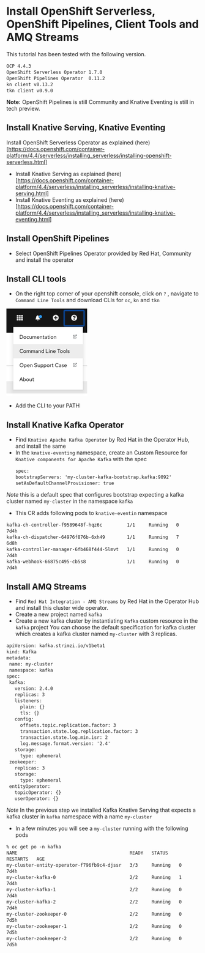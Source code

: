 # Install  OpenShift Serverless, OpenShift Pipelines, Client Tools and AMQ Streams

This tutorial has been tested with the following version.
```
OCP 4.4.3
OpenShift Serverless Operator 1.7.0
OpenShift Pipelines Operator  0.11.2
kn client v0.13.2
tkn client v0.9.0
```
**Note:** OpenShift Pipelines is still Community and Knative Eventing is still in tech preview.

## Install Knative Serving, Knative Eventing 
Install OpenShift Serverless Operator as explained (here)[https://docs.openshift.com/container-platform/4.4/serverless/installing_serverless/installing-openshift-serverless.html]
* Install Knative Serving as explained (here)[https://docs.openshift.com/container-platform/4.4/serverless/installing_serverless/installing-knative-serving.html]
* Install Knative Eventing as explained (here)[https://docs.openshift.com/container-platform/4.4/serverless/installing_serverless/installing-knative-eventing.html]

## Install OpenShift Pipelines
* Select OpenShift Pipelines Operator provided by Red Hat, Community and install the operator

## Install CLI tools
* On the right top corner of your openshift console, click on `?` , navigate to `Command Line Tools` and download CLIs for `oc`, `kn` and `tkn`

![cli download](./images/1.clidownload.png)

* Add the CLI to your PATH
  
## Install Knative Kafka Operator
* Find `Knative Apache Kafka Operator` by Red Hat in the Operator Hub, and install the same
* In the `knative-eventing` namespace, create an Custom Resource for `Knative components for Apache Kafka` with the spec
  ```
  spec:
  bootstrapServers: 'my-cluster-kafka-bootstrap.kafka:9092'
  setAsDefaultChannelProvisioner: true
  ```
*Note* this is a default spec that configures bootstrap expecting a kafka cluster named `my-cluster` in the namespace `kafka`

* This CR adds following pods to `knative-eventin` namespace 
```
kafka-ch-controller-f9589648f-hqz6c         1/1     Running   0          7d4h
kafka-ch-dispatcher-64976f876b-6xh49        1/1     Running   7          6d8h
kafka-controller-manager-6fb468f444-5lmvt   1/1     Running   0          7d4h
kafka-webhook-66875c495-cb5s8               1/1     Running   0          7d4h
```


## Install AMQ Streams
* Find `Red Hat Integration - AMQ Streams` by Red Hat in the Operator Hub and install this cluster wide operator.
* Create a new project named `kafka`
* Create a new kafka cluster by instantiating `Kafka` custom resource in the `kafka` project
 You can choose the default specification for kafka cluster which creates a kafka cluster named `my-cluster` with 3 replicas.

 ```
 apiVersion: kafka.strimzi.io/v1beta1
kind: Kafka
metadata:
  name: my-cluster
  namespace: kafka
spec:
  kafka:
    version: 2.4.0
    replicas: 3
    listeners:
      plain: {}
      tls: {}
    config:
      offsets.topic.replication.factor: 3
      transaction.state.log.replication.factor: 3
      transaction.state.log.min.isr: 2
      log.message.format.version: '2.4'
    storage:
      type: ephemeral
  zookeeper:
    replicas: 3
    storage:
      type: ephemeral
  entityOperator:
    topicOperator: {}
    userOperator: {}
 ```

*Note* In the previous step we installed Kafka Knative Serving that expects a kafka cluster in `kafka` namespace with a name `my-cluster`

* In a few minutes you will see a `my-cluster` running with the following pods

```
% oc get po -n kafka      
NAME                                         READY   STATUS    RESTARTS   AGE
my-cluster-entity-operator-f796fb9c4-djssr   3/3     Running   0          7d4h
my-cluster-kafka-0                           2/2     Running   1          7d4h
my-cluster-kafka-1                           2/2     Running   0          7d4h
my-cluster-kafka-2                           2/2     Running   0          7d4h
my-cluster-zookeeper-0                       2/2     Running   0          7d5h
my-cluster-zookeeper-1                       2/2     Running   0          7d5h
my-cluster-zookeeper-2                       2/2     Running   0          7d5h
```


